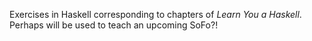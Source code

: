Exercises in Haskell corresponding to chapters of *Learn You a Haskell*. Perhaps will be used to teach an upcoming SoFo?!